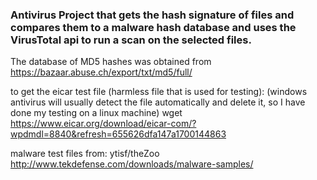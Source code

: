 ### Antivirus Project that gets the hash signature of files and compares them to a malware hash database and uses the VirusTotal api to run a scan on the selected files.

The database of MD5 hashes was obtained from https://bazaar.abuse.ch/export/txt/md5/full/

to get the eicar test file (harmless file that is used for testing):
(windows antivirus will usually detect the file automatically and delete it, so I have done my testing on a linux machine)
wget https://www.eicar.org/download/eicar-com/?wpdmdl=8840&refresh=655626dfa147a1700144863

malware test files from:
ytisf/theZoo
http://www.tekdefense.com/downloads/malware-samples/
